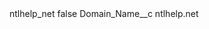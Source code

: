 <?xml version="1.0" encoding="UTF-8"?>
<CustomMetadata xmlns="http://soap.sforce.com/2006/04/metadata" xmlns:xsi="http://www.w3.org/2001/XMLSchema-instance" xmlns:xsd="http://www.w3.org/2001/XMLSchema">
    <label>ntlhelp_net</label>
    <protected>false</protected>
    <values>
        <field>Domain_Name__c</field>
        <value xsi:type="xsd:string">ntlhelp.net</value>
    </values>
</CustomMetadata>
